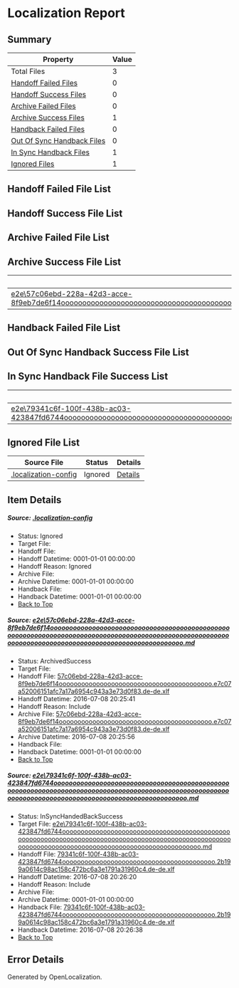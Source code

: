 # <a name='report-top'></a> Localization Report

## Summary
 Property | Value 
 -------- | ----- 
 Total Files | 3
[ Handoff Failed Files ](#handoff-failed-list)| 0
[ Handoff Success Files ](#handoff-success-list)| 0
[ Archive Failed Files ](#archive-failed-list)| 0
[ Archive Success Files ](#archive-success-list)| 1
[ Handback Failed Files ](#handback-failed-list)| 0
[ Out Of Sync Handback Files ](#outofsync-handback-success-list)| 0
[ In Sync Handback Files ](#insync-handback-success-list)| 1
[ Ignored Files ](#ignored-list)| 1

## <a name='handoff-failed-list'></a> Handoff Failed File List

## <a name='handoff-success-list'></a> Handoff Success File List

## <a name='archive-failed-list'></a> Archive Failed File List

## <a name='archive-success-list'></a> Archive Success File List
 Source File | Status | Details 
 ----------- | ------ | ------- 
 [e2e\57c06ebd-228a-42d3-acce-8f9eb7de6f14ooooooooooooooooooooooooooooooooooooooooooooooooooooooooooooooooooooooooooooooooooooooooooooooooooooooooooooooooooooooooooooooooooooooooooooooooooooooo.md](https://github.com/OpenLocalizationTestOrg/oltest/blob/f6f5c3f37594ff1948f67044cc6a94682c590ac5/e2e/57c06ebd-228a-42d3-acce-8f9eb7de6f14ooooooooooooooooooooooooooooooooooooooooooooooooooooooooooooooooooooooooooooooooooooooooooooooooooooooooooooooooooooooooooooooooooooooooooooooooooooooo.md) | ArchivedSuccess | [Details](#a72434a509cd45615638065e2175063f2f4663221)

## <a name='handback-failed-list'></a> Handback Failed File List

## <a name='outofsync-handback-success-list'></a> Out Of Sync Handback Success File List

## <a name='insync-handback-success-list'></a> In Sync Handback File Success List
 Source File | Status | Details 
 ----------- | ------ | ------- 
 [e2e\79341c6f-100f-438b-ac03-423847fd6744ooooooooooooooooooooooooooooooooooooooooooooooooooooooooooooooooooooooooooooooooooooooooooooooooooooooooooooooooooooooooooooooooooooooooooooooooooooooo.md](https://github.com/OpenLocalizationTestOrg/oltest/blob/8c1c6f1af59665458a2ea3140e1832c12a6e9aa6/e2e/79341c6f-100f-438b-ac03-423847fd6744ooooooooooooooooooooooooooooooooooooooooooooooooooooooooooooooooooooooooooooooooooooooooooooooooooooooooooooooooooooooooooooooooooooooooooooooooooooooo.md) | InSyncHandedBackSuccess | [Details](#36361913d571520532047ddfa9f310f8b3a774432)

## <a name='ignored-list'></a> Ignored File List
 Source File | Status | Details 
 ----------- | ------ | ------- 
 [.localization-config](https://github.com/OpenLocalizationTestOrg/oltest/blob/8c1c6f1af59665458a2ea3140e1832c12a6e9aa6/.localization-config) | Ignored | [Details](#3d4f252ac210baf56311d7e97dcc2db10974dbd20)

## Item Details
##### <a name='3d4f252ac210baf56311d7e97dcc2db10974dbd20'></a> Source: [.localization-config](https://github.com/OpenLocalizationTestOrg/oltest/blob/8c1c6f1af59665458a2ea3140e1832c12a6e9aa6/.localization-config)
* Status: Ignored
* Target File: 
* Handoff File: 
* Handoff Datetime: 0001-01-01 00:00:00
* Handoff Reason: Ignored
* Archive File: 
* Archive Datetime: 0001-01-01 00:00:00
* Handback File: 
* Handback Datetime: 0001-01-01 00:00:00
* [Back to Top](#report-top)

##### <a name='a72434a509cd45615638065e2175063f2f4663221'></a> Source: [e2e\57c06ebd-228a-42d3-acce-8f9eb7de6f14ooooooooooooooooooooooooooooooooooooooooooooooooooooooooooooooooooooooooooooooooooooooooooooooooooooooooooooooooooooooooooooooooooooooooooooooooooooooo.md](https://github.com/OpenLocalizationTestOrg/oltest/blob/f6f5c3f37594ff1948f67044cc6a94682c590ac5/e2e/57c06ebd-228a-42d3-acce-8f9eb7de6f14ooooooooooooooooooooooooooooooooooooooooooooooooooooooooooooooooooooooooooooooooooooooooooooooooooooooooooooooooooooooooooooooooooooooooooooooooooooooo.md)
* Status: ArchivedSuccess
* Target File: 
* Handoff File: [57c06ebd-228a-42d3-acce-8f9eb7de6f14ooooooooooooooooooooooooooooooooooooooooo.e7c07a52006151afc7a17a6954c943a3e73d0f83.de-de.xlf](https://github.com/OpenLocalizationTestOrg/olhandoff-e2e/blob/7f02bd45a61288ba804a1c5deebd43b306947fe6/ol-handoff/OpenLocalizationTestOrg/oltest-dede-fly/ci/ht/57c06ebd-228a-42d3-acce-8f9eb7de6f14ooooooooooooooooooooooooooooooooooooooooo.e7c07a52006151afc7a17a6954c943a3e73d0f83.de-de.xlf)
* Handoff Datetime: 2016-07-08 20:25:41
* Handoff Reason: Include
* Archive File: [57c06ebd-228a-42d3-acce-8f9eb7de6f14ooooooooooooooooooooooooooooooooooooooooo.e7c07a52006151afc7a17a6954c943a3e73d0f83.de-de.xlf](https://github.com/OpenLocalizationTestOrg/olhandoff-e2e/blob/1b6167cc31e351ab1e4fe7936c74fbccdd40260b/ol-archive/OpenLocalizationTestOrg/oltest-dede-fly/ci/ht/57c06ebd-228a-42d3-acce-8f9eb7de6f14ooooooooooooooooooooooooooooooooooooooooo.e7c07a52006151afc7a17a6954c943a3e73d0f83.de-de.xlf)
* Archive Datetime: 2016-07-08 20:25:56
* Handback File: 
* Handback Datetime: 0001-01-01 00:00:00
* [Back to Top](#report-top)

##### <a name='36361913d571520532047ddfa9f310f8b3a774432'></a> Source: [e2e\79341c6f-100f-438b-ac03-423847fd6744ooooooooooooooooooooooooooooooooooooooooooooooooooooooooooooooooooooooooooooooooooooooooooooooooooooooooooooooooooooooooooooooooooooooooooooooooooooooo.md](https://github.com/OpenLocalizationTestOrg/oltest/blob/8c1c6f1af59665458a2ea3140e1832c12a6e9aa6/e2e/79341c6f-100f-438b-ac03-423847fd6744ooooooooooooooooooooooooooooooooooooooooooooooooooooooooooooooooooooooooooooooooooooooooooooooooooooooooooooooooooooooooooooooooooooooooooooooooooooooo.md)
* Status: InSyncHandedBackSuccess
* Target File: [e2e\79341c6f-100f-438b-ac03-423847fd6744ooooooooooooooooooooooooooooooooooooooooooooooooooooooooooooooooooooooooooooooooooooooooooooooooooooooooooooooooooooooooooooooooooooooooooooooooooooooo.md](https://github.com/OpenLocalizationTestOrg/oltest-dede-fly/blob/c181f8810b9f9ffa4a3f79b32eafa527edc520fe/e2e/79341c6f-100f-438b-ac03-423847fd6744ooooooooooooooooooooooooooooooooooooooooooooooooooooooooooooooooooooooooooooooooooooooooooooooooooooooooooooooooooooooooooooooooooooooooooooooooooooooo.md)
* Handoff File: [79341c6f-100f-438b-ac03-423847fd6744ooooooooooooooooooooooooooooooooooooooooo.2b199a0614c98ac158c472bc6a3e1791a31960c4.de-de.xlf](https://github.com/OpenLocalizationTestOrg/olhandoff-e2e/blob/e700656688deb4c511efbde1c19db4e430ae2a19/ol-handoff/OpenLocalizationTestOrg/oltest-dede-fly/ci/ht/79341c6f-100f-438b-ac03-423847fd6744ooooooooooooooooooooooooooooooooooooooooo.2b199a0614c98ac158c472bc6a3e1791a31960c4.de-de.xlf)
* Handoff Datetime: 2016-07-08 20:26:20
* Handoff Reason: Include
* Archive File: 
* Archive Datetime: 0001-01-01 00:00:00
* Handback File: [79341c6f-100f-438b-ac03-423847fd6744ooooooooooooooooooooooooooooooooooooooooo.2b199a0614c98ac158c472bc6a3e1791a31960c4.de-de.xlf](https://github.com/OpenLocalizationTestOrg/olhandback-e2e/blob/d19d79fe7c220c22003d4cd65d48924245c404a0/ol-handback/OpenLocalizationTestOrg/oltest-dede-fly/ci/ht/79341c6f-100f-438b-ac03-423847fd6744ooooooooooooooooooooooooooooooooooooooooo.2b199a0614c98ac158c472bc6a3e1791a31960c4.de-de.xlf)
* Handback Datetime: 2016-07-08 20:26:38
* [Back to Top](#report-top)


## Error Details

Generated by OpenLocalization.
